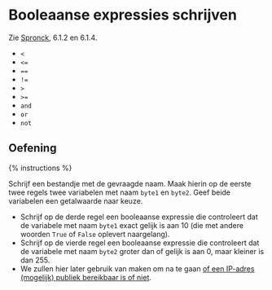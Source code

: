 # Booleaanse expressies schrijven
Zie [Spronck](http://www.spronck.net/pythonbook/pythonboek.pdf), 6.1.2 en 6.1.4.

* `<`
* `<=`
* `==`
* `!=`
* `>`
* `>=`
* `and`
* `or`
* `not`

## Oefening
{% instructions %}

Schrijf een bestandje met de gevraagde naam. Maak hierin op de eerste twee regels twee variabelen met naam `byte1` en `byte2`. Geef beide variabelen een getalwaarde naar keuze.
* Schrijf op de derde regel een booleaanse expressie die controleert dat de variabele met naam `byte1` exact gelijk is aan 10 (die met andere woorden `True` of `False` oplevert naargelang).
* Schrijf op de vierde regel een booleaanse expressie die controleert dat de variabele met naam `byte2` groter dan of gelijk is aan 0, maar kleiner is dan 255.
* We zullen hier later gebruik van maken om na te gaan [of een IP-adres (mogelijk) publiek bereikbaar is of niet](https://www.arin.net/reference/research/statistics/address_filters/).
